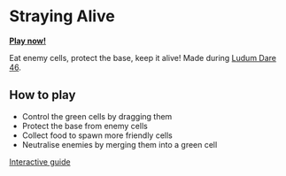 # Straying Alive

**[Play now!](https://tkers.nl/ldjam46)**

Eat enemy cells, protect the base, keep it alive!
Made during [Ludum Dare 46](https://ldjam.com/events/ludum-dare/46).

## How to play

- Control the green cells by dragging them
- Protect the base from enemy cells
- Collect food to spawn more friendly cells
- Neutralise enemies by merging them into a green cell

[Interactive guide](http://straying-alive.tkers.nl/howto.html)
